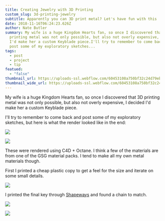 ```yaml
---
title: Creating Jewelry with 3D Printing
custom_slug: 3d-printing-jewelry
subtitle: Apparently you can 3D print metal? Let's have fun with this :)
date: 2018-11-16T06:24:23.626Z
author: Nate Butler
summary: My wife is a huge Kingdom Hearts fan, so once I discovered that 3D
  printing metal was not only possible, but also not overly expensive, I decided
  I'd make her a custom Keyblade piece.I'll try to remember to come back and
  post some of my exploratory sketches...
tags:
  - post
  - project
  - tip
featued:
  - "false"
thumbnail_url: https://uploads-ssl.webflow.com/60453108a750bf32c24d79eb/604588753fdb244e04e47e20_emc_test.jpg
thumbnail_wide_url: https://uploads-ssl.webflow.com/60453108a750bf32c24d79eb/604588753fdb244e04e47e20_emc_test.jpg
---
```


My wife is a huge Kingdom Hearts fan, so once I discovered that 3D printing metal was not only possible, but also not overly expensive, I decided I'd make her a custom Keyblade piece.

I'll try to remember to come back and post some of my exploratory sketches, but here is what the render looked like in the end:

![](https://uploads-ssl.webflow.com/60453108a750bf32c24d79eb/604588f4a750bf39b64f0c2e_1432.jpg)

![](https://uploads-ssl.webflow.com/60453108a750bf32c24d79eb/604588753fdb244e04e47e20_emc_test.jpg)

These were rendered using C4D + Octane. I think a few of the materials are from one of the GSG material packs. I tend to make all my own metal materials though.

First I printed a cheap plastic copy to get a feel for the size and iterate on some small details.

![](https://uploads-ssl.webflow.com/60453108a750bf32c24d79eb/60458ad47914e40a5f9786c6_IMG_0460.jpeg)

I printed the final key through [Shapeways](https://www.shapeways.com/) and found a chain to match.

![](https://uploads-ssl.webflow.com/60453108a750bf32c24d79eb/60458a217f4f0738e4383d9e_IMG_0531.jpg)

![](https://uploads-ssl.webflow.com/60453108a750bf32c24d79eb/60458aa42205df690e2e48cd_ezgif-2-e53e6f075123_small.gif)
